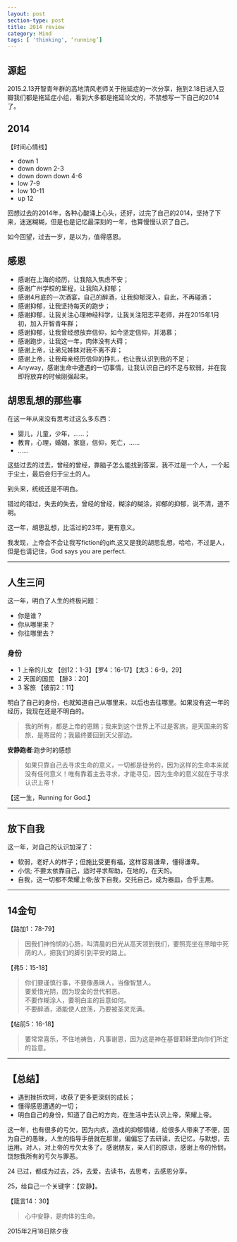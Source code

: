 ```yaml
---
layout: post
section-type: post
title: 2014 review
category: Mind
tags: [ 'thinking', ‘running’]
---
```

## 源起

2015.2.13开智青年群的高地清风老师关于拖延症的一次分享，拖到2.18日进入豆瓣我们都是拖延症小组，看到大多都是拖延论文的，不禁想写一下自己的2014了。

## 2014 

【时间心情线】

* down 1 
* down down 2-3
* down down down 4-6
* low 7-9
* low 10-11
* up 12

回想过去的2014年，各种心酸涌上心头，还好，过完了自己的2014，坚持了下来，迷迷糊糊，但是也是记忆最深刻的一年，也算慢慢认识了自己。

如今回望，过去一岁，是以为，值得感恩。

## 感恩

* 感谢在上海的经历，让我陷入焦虑不安；
* 感谢广州学校的里程，让我陷入抑郁；
* 感谢4月底的一次酒宴，自己的醉酒，让我抑郁深入，自此，不再碰酒；
* 感谢抑郁，让我坚持每天的跑步；
* 感谢抑郁，让我关注心理神经科学，让我关注阳志平老师，并在2015年1月初，加入开智青年群；
* 感谢抑郁，让我曾经想放弃信仰，如今坚定信仰，并渴慕；
* 感谢跑步，让我这一年，肉体没有大碍；
* 感谢上帝，让弟兄姊妹对我不离不弃；
* 感谢上帝，让我母亲经历信仰的挣扎，也让我认识到我的不足；
* Anyway，感谢生命中遭遇的一切事情，让我认识自己的不足与软弱，并在我即将放弃的时候刚强起来。

## 胡思乱想的那些事

在这一年从来没有思考过这么多东西：
  
* 婴儿，儿童，少年，……；
* 教育，心理，婚姻，家庭，信仰，死亡，……
* ……

这些过去的过去，曾经的曾经，靠脑子怎么能找到答案，我不过是一个人，一个起于尘土，最后会归于尘土的人。

到头来，统统还是不明白。

错过的错过，失去的失去，曾经的曾经，糊涂的糊涂，抑郁的抑郁，说不清，道不明。

这一年，胡思乱想，比活过的23年，更有意义。

我发现，上帝会不会让我写fiction的gift,这又是我的胡思乱想，哈哈，不过是人，但是也请记住，God says you are perfect.

***

## 人生三问

这一年，明白了人生的终极问题：

* 你是谁？  
* 你从哪里来？
* 你往哪里去？

### 身份

- 1 上帝的儿女 【创12：1-3】【罗4：16-17】【太3：6-9，29】
- 2 天国的国民 【腓3：20】
- 3 客旅 【彼前2：11】

明白了自己的身份，也就知道自己从哪里来，以后也去往哪里。如果没有这一年的经历，我现在还是不明白的。  

> 我的所有，都是上帝的恩赐；我来到这个世界上不过是客旅，是天国来的客旅，是寄居的；我最终要回到天父那边。

**安静跑者**:跑步时的感想

> 如果只靠自己去寻求生命的意义，一切都是徒劳的，因为这样的生命本来就没有任何意义！唯有靠着主去寻求，才能寻见，因为生命的意义就在于寻求认识上帝！ 

【这一生，Running for God.】

***

## 放下自我

这一年，对自己的认识加深了：

* 软弱，老好人的样子；但施比受更有福，这样容易谦卑，懂得谦卑。  
* 小信; 不要太依靠自己，适时寻求帮助，在地的，在天的。
* 自我，这一切都不荣耀上帝;放下自我，交托自己，成为器皿，合乎主用。

***

## 14金句

【路加1：78-79】

> 因我们神怜悯的心肠，叫清晨的日光从高天领到我们，要照亮坐在黑暗中死荫的人，把我们的脚引到平安的路上。

【弗5：15-18】

> 你们要谨慎行事，不要像愚昧人，当像智慧人。  
> 要爱惜光阴，因为现金的世代邪恶。  
> 不要作糊涂人，要明白主的旨意如何。  
> 不要醉酒，酒能使人放荡，乃要被圣灵充满。

【帖前5：16-18】

> 要常常喜乐，不住地祷告，凡事谢恩，因为这是神在基督耶稣里向你们所定的旨意。

***

## 【总结】

* 遇到挫折坎坷，收获了更多更深刻的成长；  
* 懂得感恩遭遇的一切；  
* 明白自己的身份，知道了自己的方向，在生活中去认识上帝，荣耀上帝。

这一年，也有很多的亏欠，因为内疚，造成的抑郁情绪，给很多人带来了不便，因为自己的愚昧，人生的指导手册就在那里，偏偏忘了去研读，去记忆，与默想，去运用。对人，对上帝的亏欠太多了。感谢朋友，亲人们的原谅，感谢上帝的怜悯，饶恕我所有的亏欠与罪恶。

24 已过，都成为过去，25，去爱，去读书，去思考，去感恩分享。

25，给自己一个关键字：【安静】。

【箴言14：30】

> 心中安静，是肉体的生命。

2015年2月18日除夕夜